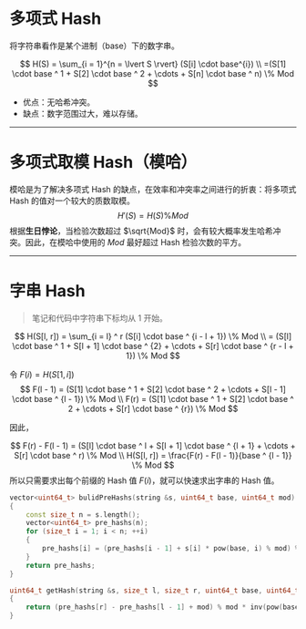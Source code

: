 # 多项式 Hash

将字符串看作是某个进制（base）下的数字串。

$$
H(S) = \sum_{i = 1}^{n = \lvert S \rvert} (S[i] \cdot base^{i})
\\
=(S[1] \cdot base ^ 1 + S[2] \cdot base ^ 2 + \cdots + S[n] \cdot base ^ n) \% Mod
$$

* 优点：无哈希冲突。
* 缺点：数字范围过大，难以存储。

---

# 多项式取模 Hash（模哈）

模哈是为了解决多项式 Hash 的缺点，在效率和冲突率之间进行的折衷：将多项式 Hash 的值对一个较大的质数取模。
$$
H'(S) = H(S) \% Mod
$$
根据**生日悖论**，当检验次数超过 $\sqrt{Mod}$ 时，会有较大概率发生哈希冲突。因此，在模哈中使用的 $Mod$ 最好超过 Hash 检验次数的平方。

---

# 字串 Hash

> 笔记和代码中字符串下标均从 $1$ 开始。

$$
H(S[l, r]) = \sum_{i = l} ^ r (S[i] \cdot base ^ {i - l + 1}) \% Mod
\\
= (S[l] \cdot base ^ 1 + S[l + 1] \cdot base ^ {2} + \cdots + S[r] \cdot base ^ {r - l + 1}) \% Mod
$$

令 $F(i) = H(S[1, i])$
$$
F(l - 1) = (S[1] \cdot base ^ 1 + S[2] \cdot base ^ 2 + \cdots + S[l - 1] \cdot base ^ {l - 1}) \% Mod
\\
F(r) = (S[1] \cdot base ^ 1 + S[2] \cdot base ^ 2 + \cdots + S[r] \cdot base ^ {r}) \% Mod
$$

因此，

$$
F(r) - F(l - 1) = (S[l] \cdot base ^ l + S[l + 1] \cdot base ^ {l + 1} + \cdots + S[r] \cdot base ^ r) \% Mod
\\
H(S[l, r]) = \frac{F(r) - F(l - 1)}{base ^ {l - 1}} \% Mod
$$
所以只需要求出每个前缀的 Hash 值 $F(i)$，就可以快速求出字串的 Hash 值。

```c++
vector<uint64_t> bulidPreHashs(string &s, uint64_t base, uint64_t mod)
{
	const size_t n = s.length();
	vector<uint64_t> pre_hashs(n);
	for (size_t i = 1; i < n; ++i)
	{
		pre_hashs[i] = (pre_hashs[i - 1] + s[i] * pow(base, i) % mod) % mod;
	}
	return pre_hashs;
}
```

```c++
uint64_t getHash(string &s, size_t l, size_t r, uint64_t base, uint64_t mod, vector<uint64_t> &pre_hashs)
{
	return (pre_hashs[r] - pre_hashs[l - 1] + mod) % mod * inv(pow(base, l - 1), mod) % mod;
}
```

